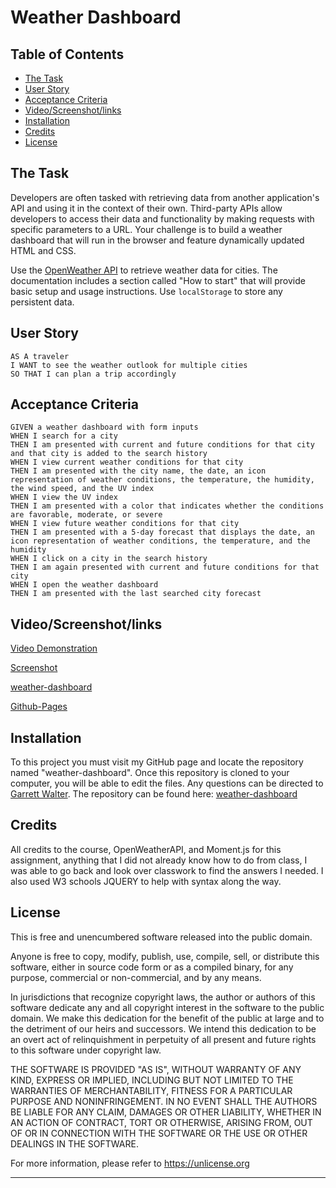 # Weather Dashboard

## Table of Contents

- [The Task](#the-task)
- [User Story](#user-story)
- [Acceptance Criteria](#acceptance-criteria)
- [Video/Screenshot/links](#video/screenshot/links)
- [Installation](#installation)
- [Credits](#credits)
- [License](#license)

## The Task

Developers are often tasked with retrieving data from another application's API and using it in the context of their own. Third-party APIs allow developers to access their data and functionality by making requests with specific parameters to a URL. Your challenge is to build a weather dashboard that will run in the browser and feature dynamically updated HTML and CSS.

Use the [OpenWeather API](https://openweathermap.org/api) to retrieve weather data for cities. The documentation includes a section called "How to start" that will provide basic setup and usage instructions. Use `localStorage` to store any persistent data.

## User Story

```
AS A traveler
I WANT to see the weather outlook for multiple cities
SO THAT I can plan a trip accordingly
```

## Acceptance Criteria

```
GIVEN a weather dashboard with form inputs
WHEN I search for a city
THEN I am presented with current and future conditions for that city and that city is added to the search history
WHEN I view current weather conditions for that city
THEN I am presented with the city name, the date, an icon representation of weather conditions, the temperature, the humidity, the wind speed, and the UV index
WHEN I view the UV index
THEN I am presented with a color that indicates whether the conditions are favorable, moderate, or severe
WHEN I view future weather conditions for that city
THEN I am presented with a 5-day forecast that displays the date, an icon representation of weather conditions, the temperature, and the humidity
WHEN I click on a city in the search history
THEN I am again presented with current and future conditions for that city
WHEN I open the weather dashboard
THEN I am presented with the last searched city forecast
```

## Video/Screenshot/links

[Video Demonstration](https://drive.google.com/file/d/19n1ZH-eVgiVhTNv39Jh2GHQGcMJM78oO/preview)

[Screenshot](./screenshot/weather-dashboard.png)

[weather-dashboard](https://github.com/garrettwalter/weather-dashboard)

[Github-Pages](https://garrettwalter.github.io/weather-dashboard/)

## Installation

To  this project you must visit my GitHub page and locate the repository named "weather-dashboard". Once this repository is cloned to your computer, you will be able to edit the files. Any questions can be directed to [Garrett Walter](mailto:gtwalter150@gmail.com). The repository can be found here: 
[weather-dashboard](https://github.com/garrettwalter/weather-dashboard)

## Credits

All credits to the course, OpenWeatherAPI, and Moment.js for this assignment, anything that I did not already know how to do from class, I was able to go back and look over classwork to find the answers I needed. I also used W3 schools JQUERY to help with syntax along the way.

## License

This is free and unencumbered software released into the public domain.

Anyone is free to copy, modify, publish, use, compile, sell, or
distribute this software, either in source code form or as a compiled
binary, for any purpose, commercial or non-commercial, and by any
means.

In jurisdictions that recognize copyright laws, the author or authors
of this software dedicate any and all copyright interest in the
software to the public domain. We make this dedication for the benefit
of the public at large and to the detriment of our heirs and
successors. We intend this dedication to be an overt act of
relinquishment in perpetuity of all present and future rights to this
software under copyright law.

THE SOFTWARE IS PROVIDED "AS IS", WITHOUT WARRANTY OF ANY KIND,
EXPRESS OR IMPLIED, INCLUDING BUT NOT LIMITED TO THE WARRANTIES OF
MERCHANTABILITY, FITNESS FOR A PARTICULAR PURPOSE AND NONINFRINGEMENT.
IN NO EVENT SHALL THE AUTHORS BE LIABLE FOR ANY CLAIM, DAMAGES OR
OTHER LIABILITY, WHETHER IN AN ACTION OF CONTRACT, TORT OR OTHERWISE,
ARISING FROM, OUT OF OR IN CONNECTION WITH THE SOFTWARE OR THE USE OR
OTHER DEALINGS IN THE SOFTWARE.

For more information, please refer to <https://unlicense.org>

---
